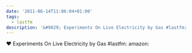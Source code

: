 ```yaml
---
date: '2011-06-14T11:06:04+01:00'
tags:
  - lastfm
description: '&#9829; Experiments On Live Electricity by Gas #lastfm:  amazon: '
---
```

&#9829; Experiments On Live Electricity by Gas #lastfm:  amazon: 
